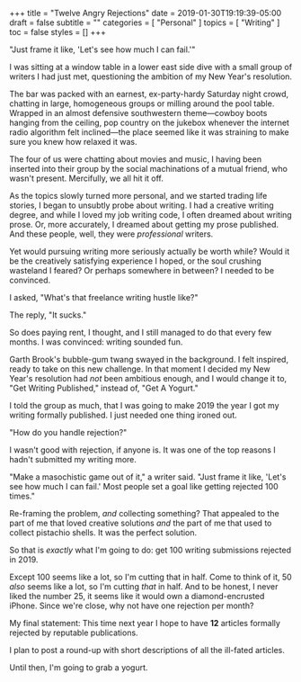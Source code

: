 +++
title = "Twelve Angry Rejections"
date = 2019-01-30T19:19:39-05:00
draft = false
subtitle = ""
categories = [ "Personal" ]
topics = [ "Writing" ]
toc = false
styles = []
+++

"Just frame it like, 'Let's see how much I can fail.'"

<!--more-->

I was sitting at a window table in a lower east side dive with a small group of
writers I had just met, questioning the ambition of my New Year's resolution.

The bar was packed with an earnest, ex-party-hardy Saturday night crowd,
chatting in large, homogeneous groups or milling around the pool table. Wrapped
in an almost defensive southwestern theme—cowboy boots hanging from the
ceiling, pop country on the jukebox whenever the internet radio algorithm
felt inclined—the place seemed like it was straining to make sure you knew how
relaxed it was.

The four of us were chatting about movies and music, I having been inserted
into their group by the social machinations of a mutual friend, who wasn't
present. Mercifully, we all hit it off.

As the topics slowly turned more personal, and we started trading life stories,
I began to unsubtly probe about writing. I had a creative writing degree, and
while I loved my job writing code, I often dreamed about writing prose. Or,
more accurately, I dreamed about getting my prose published. And these people,
well, they were *professional* writers.

Yet would pursuing writing more seriously actually be worth while? Would it be
the creatively satisfying experience I hoped, or the soul crushing wasteland I
feared? Or perhaps somewhere in between? I needed to be convinced.

I asked, "What's that freelance writing hustle like?"

The reply, "It sucks."

So does paying rent, I thought, and I still managed to do that every few
months. I was convinced: writing sounded fun.

Garth Brook's bubble-gum twang swayed in the background. I felt inspired, ready
to take on this new challenge.  In that moment I decided my New Year's
resolution had *not* been ambitious enough, and I would change it to, "Get
Writing Published," instead of, "Get A Yogurt."

I told the group as much, that I was going to make 2019 the year I got my
writing formally published. I just needed one thing ironed out.

"How do you handle rejection?"

I wasn't good with rejection, if anyone is. It was one of the top reasons I
hadn't submitted my writing more.

"Make a masochistic game out of it," a writer said. "Just frame it like, 'Let's
see how much I can fail.' Most people set a goal like getting rejected 100
times."

Re-framing the problem, _and_ collecting something? That appealed to the part
of me that loved creative solutions _and_ the part of me that used to collect
pistachio shells. It was the perfect solution.

So that is _exactly_ what I'm going to do: get 100 writing submissions rejected
in 2019.

Except 100 seems like a lot, so I'm cutting that in half. Come to think
of it, 50 *also* seems like a lot, so I'm cutting *that* in half. And
to be honest, I never liked the number 25, it seems like it would own a
diamond-encrusted iPhone. Since we're close, why not have one rejection
per month?

My final statement: This time next year I hope to have **12** articles
formally rejected by reputable publications.

I plan to post a round-up with short descriptions of all the ill-fated
articles.

Until then, I'm going to grab a yogurt.
